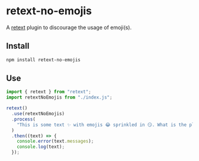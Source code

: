 # retext-no-emojis

A [retext](https://github.com/retextjs/retext) plugin to discourage the usage of emoji(s).

## Install

```sh
npm install retext-no-emojis
```

## Use

```js
import { retext } from "retext";
import retextNoEmojis from "./index.js";

retext()
  .use(retextNoEmojis)
  .process(
    "This is some text ✨ with emojis 😂 sprinkled in 😏. What is the plural of emoji anyway 🧐? 🤷🏽"
  )
  .then((text) => {
    console.error(text.messages);
    console.log(text);
  });
```

<!--
Yields:

```
  3:14-3:16  warning  Expected `1` space between sentences, not `2`  space  retext-sentence-spacing

⚠ 1 warning
``` -->
